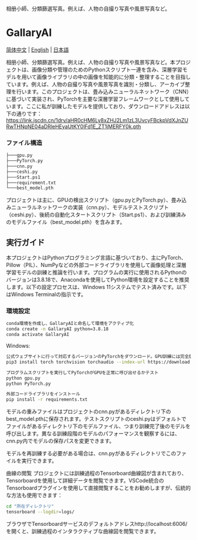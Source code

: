 相册小師、分類篩選写真。例えば、人物の自撮り写真や風景写真など。


# GallaryAI

[简体中文](README-CN.md) | [English](README-EN.md) | [日本語](README_JA.md)

相册小師、分類篩選写真。例えば、人物の自撮り写真や風景写真など。本プロジェクトは、画像分類や管理のためのPythonスクリプト一連を含み、深層学習モデルを用いて画像ライブラリの中の画像を知能的に分類・整理することを目指しています。例えば、人物の自撮り写真や風景写真を識別・分類し、アーカイブ整理を行います。このプロジェクトは、畳み込みニューラルネットワーク（CNN）に基づいて実装され、PyTorchを主要な深層学習フレームワークとして使用しています。ここに私が訓練したモデルを提供しており、ダウンロードアドレスは以下の通りです：https://link.jscdn.cn/1drv/aHR0cHM6Ly8xZHJ2Lm1zL3UvcyFBckpVdXJnZURwTHNpNE04aDRleHEyaUtKY0lFd1E_ZT1jMERFY0k.pth

### ファイル構造

```bash
├───gpu.py
├───PyTorch.py
├───cnn.py
├───ceshi.py
├───Start.ps1
├───requirement.txt
└───best_model.pth
```

プロジェクトは主に、GPUの検出スクリプト（gpu.pyとPyTorch.py）、畳み込みニューラルネットワークの実装（cnn.py）、モデルテストスクリプト（ceshi.py）、後続の自動化スタートスクリプト（Start.ps1）、および訓練済みのモデルファイル（best_model.pth）を含みます。

## 実行ガイド
本プロジェクトはPythonプログラミング言語に基づいており、主にPyTorch、Pillow（PIL）、NumPyなどの外部コードライブラリを使用して画像処理と深層学習モデルの訓練と推論を行います。プログラムの実行に使用されるPythonのバージョンは3.8.18で、Anacondaを使用してPython環境を設定することを推奨します。以下の設定プロセスは、Windows 11システムでテスト済みです。以下はWindows Terminalの指示です。

### 環境設定

```bash
conda環境を作成し、GallaryAIと命名して環境をアクティブ化
conda create -n GallaryAI python=3.8.18
conda activate GallaryAI
```


Windows:
```bash 
公式ウェブサイトに行って対応するバージョンのPyTorchをダウンロード。GPU訓練には完全版のPyTorchの手動インストールが必要
pip3 install torch torchvision torchaudio --index-url https://download.pytorch.org/whl/cu121

プログラムスクリプトを実行してPyTorchがGPUを正常に呼び出せるかテスト
python gpu.py
python PyTorch.py

外部コードライブラリをインストール
pip install -r requirements.txt
```


モデルの重みファイルはプロジェクトのcnn.pyがあるディレクトリ下のbest_model.pthに保存されます。テストスクリプトのceshi.pyはデフォルトでファイルがあるディレクトリ下のモデルファイル、つまり訓練完了後のモデルを呼び出します。異なる訓練段階のモデルのパフォーマンスを観察するには、cnn.py内でモデルの保存パスを変更できます。

モデルを再訓練する必要がある場合は、cnn.pyがあるディレクトリでこのファイルを実行できます。

曲線の閲覧
プロジェクトには訓練過程のTensorboard曲線図が含まれており、Tensorboardを使用して詳細データを閲覧できます。VSCode統合のTensorboardプラグインを使用して直接閲覧することをお勧めしますが、伝統的な方法も使用できます：

```bash
cd "所在ディレクトリ"
tensorboard --logdir=logs/
```

ブラウザでTensorboardサービスのデフォルトアドレスhttp://localhost:6006/を開くと、訓練過程のインタラクティブな曲線図を閲覧できます。
